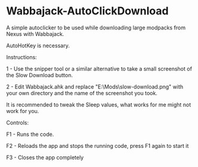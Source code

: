 # Wabbajack-AutoClickDownload
A simple autoclicker to be used while downloading large modpacks from Nexus with Wabbajack.

AutoHotKey is necessary.

Instructions:

1 - Use the snipper tool or a similar alternative to take a small screenshot of the Slow Download button.
 
2 - Edit Wabbajack.ahk and replace "E:\Mods\slow-download.png" with your own directory and the name of the screenshot you took.

It is recommended to tweak the Sleep values, what works for me might not work for you.

Controls:

F1 - Runs the code.

F2 - Reloads the app and stops the running code, press F1 again to start it

F3 - Closes the app completely

